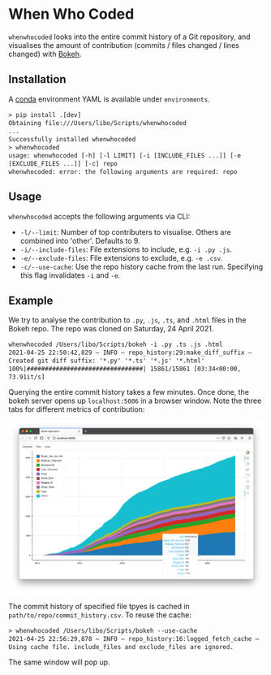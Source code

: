 # When Who Coded

`whenwhocoded` looks into the entire commit history of a Git repository, and visualises the amount of contribution (commits / files changed / lines changed) with [Bokeh](https://docs.bokeh.org/en/latest/index.html).

## Installation

A [conda](https://docs.conda.io/en/latest/) environment YAML is available under `environments`.

```
> pip install .[dev]
Obtaining file:///Users/libo/Scripts/whenwhocoded
...
Successfully installed whenwhocoded
> whenwhocoded
usage: whenwhocoded [-h] [-l LIMIT] [-i [INCLUDE_FILES ...]] [-e [EXCLUDE_FILES ...]] [-c] repo
whenwhocoded: error: the following arguments are required: repo
```

## Usage

`whenwhocoded` accepts the following arguments via CLI:

- `-l/--limit`: Number of top contributers to visualise. Others are combined into 'other'. Defaults to 9.
- `-i/--include-files`: File extensions to include, e.g. `-i .py .js`.
- `-e/--exclude-files`: File extensions to exclude, e.g. `-e .csv`.
- `-c/--use-cache`: Use the repo history cache from the last run. Specifying this flag invalidates `-i` and `-e`.

## Example

We try to analyse the contribution to `.py`, `.js`, `.ts`, and `.html` files in the Bokeh repo. The repo was cloned on Saturday, 24 April 2021.

```
whenwhocoded /Users/libo/Scripts/bokeh -i .py .ts .js .html
2021-04-25 22:50:42,829 — INFO — repo_history:29:make_diff_suffix — Created git diff suffix: '*.py' '*.ts' '*.js' '*.html'
100%|################################| 15861/15861 [03:34<00:00, 73.91it/s]
```

Querying the entire commit history takes a few minutes. Once done, the bokeh server opens up `localhost:5006` in a browser window. Note the three tabs for different metrics of contribution:

![screenshot](screenshot.png)

The commit history of specified file tpyes is cached in `path/to/repo/commit_history.csv`. To reuse the cache:

```
> whenwhocoded /Users/libo/Scripts/bokeh --use-cache
2021-04-25 22:56:29,878 — INFO — repo_history:16:logged_fetch_cache — Using cache file. include_files and exclude_files are ignored.
```

The same window will pop up.
